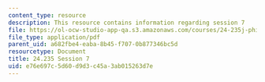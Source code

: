 ```yaml
---
content_type: resource
description: This resource contains information regarding session 7
file: https://ol-ocw-studio-app-qa.s3.amazonaws.com/courses/24-235j-philosophy-of-law-spring-2012/e76e697c5d60d9d3c45a3ab015263d7e_MIT24_235JS12_Session7.pdf
file_type: application/pdf
parent_uid: a682fbe4-eaba-8b45-f707-0b877346bc5d
resourcetype: Document
title: 24.235 Session 7
uid: e76e697c-5d60-d9d3-c45a-3ab015263d7e
---
```

